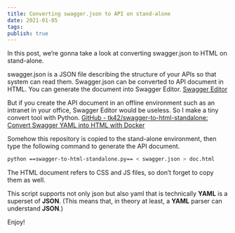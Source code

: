 ```yaml
---
title: Converting swagger.json to API on stand-alone
date: 2021-01-05
tags: 
publish: true
---
```

In this post, we’re gonna take a look at converting swagger.json to HTML on stand-alone.

swagger.json is a JSON file describing the structure of your APIs so that system can read them. Swagger.json can be converted to API document in HTML. You can generate the document into Swagger Editor.
[Swagger Editor](https://editor.swagger.io/?source=post_page-----4a9ea82638f4--------------------------------)

But if you create the API document in an offline environment such as an intranet in your office, Swagger Editor would be useless. So I make a tiny convert tool with Python.
[GitHub - tk42/swagger-to-html-standalone: Convert Swagger YAML into HTML with Docker](https://github.com/tk42/swagger-to-html-standalone?source=post_page-----4a9ea82638f4--------------------------------)

Somehow this repository is copied to the stand-alone environment, then type the following command to generate the API document.

```bash
python ==swagger-to-html-standalone.py== < swagger.json > doc.html
```

The HTML document refers to CSS and JS files, so don’t forget to copy them as well.

This script supports not only json but also yaml that is technically **YAML** is a superset of **JSON**. (This means that, in theory at least, a **YAML** parser can understand **JSON**.)

Enjoy!